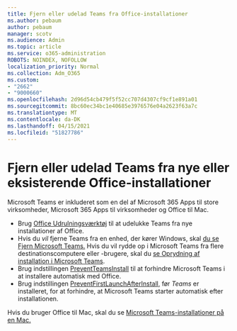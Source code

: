 ```yaml
---
title: Fjern eller udelad Teams fra Office-installationer
ms.author: pebaum
author: pebaum
manager: scotv
ms.audience: Admin
ms.topic: article
ms.service: o365-administration
ROBOTS: NOINDEX, NOFOLLOW
localization_priority: Normal
ms.collection: Adm_O365
ms.custom:
- "2662"
- "9000660"
ms.openlocfilehash: 2d96d54cb479f5f52cc707d4307cf9cf1e891a01
ms.sourcegitcommit: 8bc60ec34bc1e40685e3976576e04a2623f63a7c
ms.translationtype: MT
ms.contentlocale: da-DK
ms.lasthandoff: 04/15/2021
ms.locfileid: "51827786"
---
```

# <a name="uninstall-or-exclude-teams-from-new-or-existing-office-installations"></a>Fjern eller udelad Teams fra nye eller eksisterende Office-installationer

Microsoft Teams er inkluderet som en del af Microsoft 365 Apps til store virksomheder, Microsoft 365 Apps til virksomheder og Office til Mac.

- Brug [Office Udrulningsværktøj](https://docs.microsoft.com/deployoffice/teams-install#how-to-exclude-microsoft-teams-from-new-installations-of-microsoft-365-apps) til at udelukke Teams fra nye installationer af Office.
- Hvis du *vil* fjerne Teams fra en enhed, der kører Windows, skal [du se Fjern Microsoft Teams.](https://support.office.com/article/3b159754-3c26-4952-abe7-57d27f5f4c81) Hvis du vil rydde op i Microsoft Teams fra flere destinationscomputere eller -brugere, skal du [se Oprydning af installation i Microsoft Teams](https://docs.microsoft.com/microsoftteams/scripts/powershell-script-teams-deployment-clean-up).
- Brug indstillingen [PreventTeamsInstall](https://docs.microsoft.com/deployoffice/teams-install#use-group-policy-to-control-the-installation-of-microsoft-teams
) til at forhindre Microsoft Teams i at installere automatisk med Office.
- Brug indstillingen [PreventFirstLaunchAfterInstall,](https://docs.microsoft.com/deployoffice/teams-install#use-group-policy-to-prevent-microsoft-teams-from-starting-automatically-after-installation) før *Teams* er installeret, for at forhindre, at Microsoft Teams starter automatisk efter installationen.

Hvis du bruger Office til Mac, skal du se [Microsoft Teams-installationer på en Mac.](https://docs.microsoft.com/deployoffice/teams-install#microsoft-teams-installations-on-a-mac)